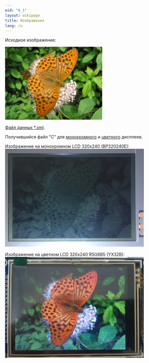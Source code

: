 ```yaml
---
wid: "6_1"
layout: wikipage
title: Изображения
lang: ru
---
```

Исходное изображение:

![Исходное изображение](images-1.png "Исходное изображение")

[Файл данных *.xml](image-butterfly21.f4c10f0c.xml).

Получившийся файл "C" для [монохромного](image-butterfly2-mono.acfd92f7.zip) и [цветного](image-butterfly2-color.4347b07e.zip) дисплеев.

Изображение на монохромном LCD 320x240 (BP320240E):
![Изображение на монохромном LCD](images-2.jpg "Изображение на монохромном LCD")

Изображение на цветном LCD 320x240 R5G6B5 (YX32B):
![Изображение на цветном LCD](images-3.jpg "Изображение на цветном LCD")
